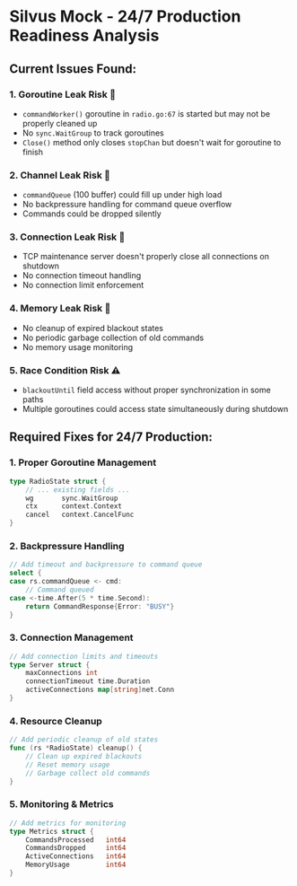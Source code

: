 # Silvus Mock - 24/7 Production Readiness Analysis

## Current Issues Found:

### 1. **Goroutine Leak Risk** 🚨
- `commandWorker()` goroutine in `radio.go:67` is started but may not be properly cleaned up
- No `sync.WaitGroup` to track goroutines
- `Close()` method only closes `stopChan` but doesn't wait for goroutine to finish

### 2. **Channel Leak Risk** 🚨  
- `commandQueue` (100 buffer) could fill up under high load
- No backpressure handling for command queue overflow
- Commands could be dropped silently

### 3. **Connection Leak Risk** 🚨
- TCP maintenance server doesn't properly close all connections on shutdown
- No connection timeout handling
- No connection limit enforcement

### 4. **Memory Leak Risk** 🚨
- No cleanup of expired blackout states
- No periodic garbage collection of old commands
- No memory usage monitoring

### 5. **Race Condition Risk** ⚠️
- `blackoutUntil` field access without proper synchronization in some paths
- Multiple goroutines could access state simultaneously during shutdown

## Required Fixes for 24/7 Production:

### 1. **Proper Goroutine Management**
```go
type RadioState struct {
    // ... existing fields ...
    wg       sync.WaitGroup
    ctx      context.Context
    cancel   context.CancelFunc
}
```

### 2. **Backpressure Handling**
```go
// Add timeout and backpressure to command queue
select {
case rs.commandQueue <- cmd:
    // Command queued
case <-time.After(5 * time.Second):
    return CommandResponse{Error: "BUSY"}
}
```

### 3. **Connection Management**
```go
// Add connection limits and timeouts
type Server struct {
    maxConnections int
    connectionTimeout time.Duration
    activeConnections map[string]net.Conn
}
```

### 4. **Resource Cleanup**
```go
// Add periodic cleanup of old states
func (rs *RadioState) cleanup() {
    // Clean up expired blackouts
    // Reset memory usage
    // Garbage collect old commands
}
```

### 5. **Monitoring & Metrics**
```go
// Add metrics for monitoring
type Metrics struct {
    CommandsProcessed   int64
    CommandsDropped     int64
    ActiveConnections   int64
    MemoryUsage         int64
}
```
